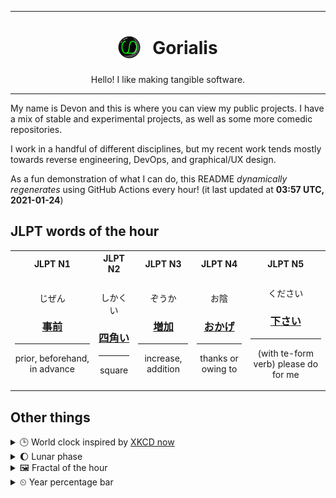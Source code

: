 ***

<h1 align="center">
<sub>
    <img src="readme/resources/avatar.png" height="36">
</sub>
&nbsp;
Gorialis
</h1>
<p align="center">
Hello! I like making tangible software.
</p>

***

My name is Devon and this is where you can view my public projects. I have a mix of stable and experimental projects, as well as some more comedic repositories.

I work in a handful of different disciplines, but my recent work tends mostly towards reverse engineering, DevOps, and graphical/UX design.

As a fun demonstration of what I can do, this README *dynamically regenerates* using GitHub Actions every hour! (it last updated at **03:57 UTC, 2021-01-24**)

<h2>JLPT words of the hour</h2>
<table>
    <tr>
        <th>JLPT N1</th>
        <th>JLPT N2</th>
        <th>JLPT N3</th>
        <th>JLPT N4</th>
        <th>JLPT N5</th>
    </tr>
    <tr>
        <td>
            <p align="center">じぜん</p>
            <h3 align="center"><b><a href="https://jisho.org/search/%E4%BA%8B%E5%89%8D">事前</a></b></h3>
            <hr>
            <p align="center">prior,<wbr> beforehand,<wbr> in advance</p>
        </td>
        <td>
            <p align="center">しかくい</p>
            <h3 align="center"><b><a href="https://jisho.org/search/%E5%9B%9B%E8%A7%92%E3%81%84">四角い</a></b></h3>
            <hr>
            <p align="center">square</p>
        </td>
        <td>
            <p align="center">ぞうか</p>
            <h3 align="center"><b><a href="https://jisho.org/search/%E5%A2%97%E5%8A%A0">増加</a></b></h3>
            <hr>
            <p align="center">increase,<wbr> addition</p>
        </td>
        <td>
            <p align="center">お陰</p>
            <h3 align="center"><b><a href="https://jisho.org/search/%E3%81%8A%E3%81%8B%E3%81%92">おかげ</a></b></h3>
            <hr>
            <p align="center">thanks or owing to</p>
        </td>
        <td>
            <p align="center">ください</p>
            <h3 align="center"><b><a href="https://jisho.org/search/%E4%B8%8B%E3%81%95%E3%81%84">下さい</a></b></h3>
            <hr>
            <p align="center">(with te-form verb) please do for me</p>
        </td>
    </tr>
</table>

<h2>Other things</h2>
<details>
<summary>🕒  World clock inspired by <a href="https://xkcd.com/now">XKCD now</a></summary>

> <img src="generated/now.png" width="512">

</details>
<details>
<summary>🌔 Lunar phase</summary>

The moon is approximately 39.14% through its phase (Waxing Gibbous).

</details>
<details>
<summary>&#x1f5bc; Fractal of the hour</summary>

> <img src="generated/fractal.png" width="512">

</details>
<details>
<summary>&#x23f2; Year percentage bar</summary>
<pre><code>2021 [█▁▁▁▁▁▁▁▁▁▁▁▁▁▁▁▁▁▁▁] 6.35%</code></pre>
</details>
